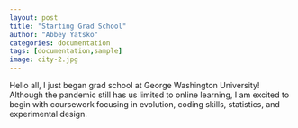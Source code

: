 ```yaml
---
layout: post
title: "Starting Grad School"
author: "Abbey Yatsko"
categories: documentation
tags: [documentation,sample]
image: city-2.jpg
---
```


Hello all, I just began grad school at George Washington University! Although the pandemic still has us limited to online learning, I am excited to begin with coursework focusing in evolution, coding skills, statistics, and experimental design. 
